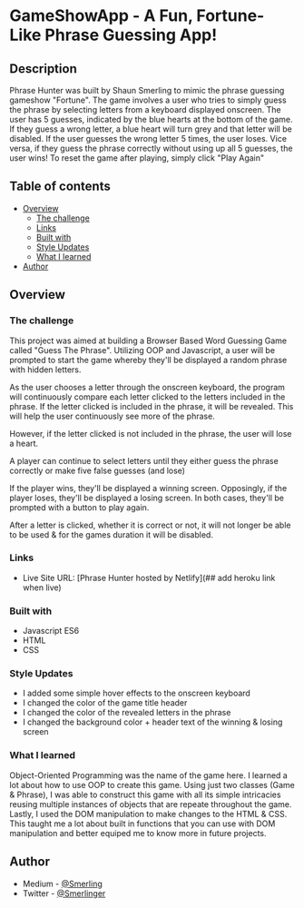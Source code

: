 # GameShowApp - A Fun, Fortune-Like Phrase Guessing App!

## Description

Phrase Hunter was built by Shaun Smerling to mimic the phrase guessing gameshow "Fortune". The game involves a user who tries to simply guess the phrase by selecting letters from a keyboard displayed onscreen. The user has 5 guesses, indicated by the blue hearts at the bottom of the game. If they guess a wrong letter, a blue heart will turn grey and that letter will be disabled. If the user guesses the wrong letter 5 times, the user loses. Vice versa, if they guess the phrase correctly without using up all 5 guesses, the user wins! To reset the game after playing, simply click "Play Again"

## Table of contents

- [Overview](#overview)
  - [The challenge](#the-challenge)
  - [Links](#links)
  - [Built with](#built-with)
  - [Style Updates](#style-updates)
  - [What I learned](#what-i-learned)
- [Author](#author)

## Overview

### The challenge

This project was aimed at building a Browser Based Word Guessing Game called "Guess The Phrase". Utilizing OOP and Javascript, a user will be prompted to start the game whereby they'll be displayed a random phrase with hidden letters.

As the user chooses a letter through the onscreen keyboard, the program will continuously compare each letter clicked to the letters included in the phrase. If the letter clicked is included in the phrase, it will be revealed. This will help the user continuously see more of the phrase.

However, if the letter clicked is not included in the phrase, the user will lose a heart.

A player can continue to select letters until they either guess the phrase correctly or make five false guesses (and lose)

If the player wins, they'll be displayed a winning screen. Opposingly, if the player loses, they'll be displayed a losing screen. In both cases, they'll be prompted with a button to play again.

After a letter is clicked, whether it is correct or not, it will not longer be able to be used & for the games duration it will be disabled.

### Links

- Live Site URL: [Phrase Hunter hosted by Netlify](## add heroku link when live)

### Built with

- Javascript ES6
- HTML
- CSS

### Style Updates

- I added some simple hover effects to the onscreen keyboard
- I changed the color of the game title header
- I changed the color of the revealed letters in the phrase
- I changed the background color + header text of the winning & losing screen

### What I learned

Object-Oriented Programming was the name of the game here. I learned a lot about how to use OOP to create this game. Using just two classes (Game & Phrase), I was able to construct this game with all its simple intricacies reusing multiple instances of objects that are repeate throughout the game. Lastly, I used the DOM manipulation to make changes to the HTML & CSS. This taught me a lot about built in functions that you can use with DOM manipulation and better equiped me to know more in future projects.

## Author

- Medium - [@Smerling](https://www.medium.com/@smerling)
- Twitter - [@Smerlinger](https://www.twitter.com/Smerlinger)
